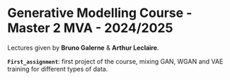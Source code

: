 # **Generative Modelling Course - Master 2 MVA - 2024/2025**

Lectures given by **Bruno Galerne** & **Arthur Leclaire**.

**`First_assignment`**: first project of the course, mixing GAN, WGAN and VAE training for different types of data.
